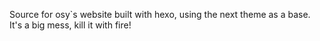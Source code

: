 Source for osy`s website built with hexo, using the next theme as a base.
It's a big mess, kill it with fire!
